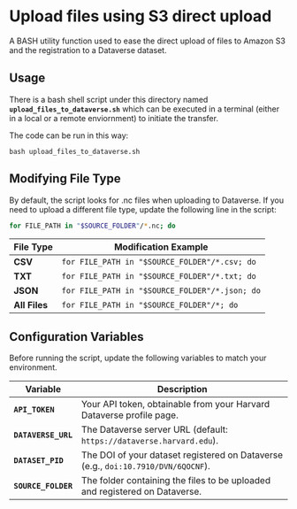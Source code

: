 # Upload files using S3 direct upload

A BASH utility function used to ease the direct upload of files to Amazon S3 and the registration to a Dataverse dataset.

## Usage

There is a bash shell script under this directory named **`upload_files_to_dataverse.sh`** which can be executed in a terminal (either in a local or a remote enviornment) to initiate the transfer.

The code can be run in this way:

```
bash upload_files_to_dataverse.sh
```

## Modifying File Type

By default, the script looks for .nc files when uploading to Dataverse. If you need to upload a different file type, update the following line in the script:

```bash
for FILE_PATH in "$SOURCE_FOLDER"/*.nc; do
```

| File Type | Modification Example |
|-----------|----------------------|
| **CSV**   | `for FILE_PATH in "$SOURCE_FOLDER"/*.csv; do` |
| **TXT**   | `for FILE_PATH in "$SOURCE_FOLDER"/*.txt; do` |
| **JSON**  | `for FILE_PATH in "$SOURCE_FOLDER"/*.json; do` |
| **All Files** | `for FILE_PATH in "$SOURCE_FOLDER"/*; do` |

## Configuration Variables

Before running the script, update the following variables to match your environment.

| Variable         | Description |
|-----------------|-------------|
| **`API_TOKEN`** | Your API token, obtainable from your Harvard Dataverse profile page. |
| **`DATAVERSE_URL`** | The Dataverse server URL (default: `https://dataverse.harvard.edu`). |
| **`DATASET_PID`** | The DOI of your dataset registered on Dataverse (e.g., `doi:10.7910/DVN/6QOCNF`). |
| **`SOURCE_FOLDER`** | The folder containing the files to be uploaded and registered on Dataverse. |





